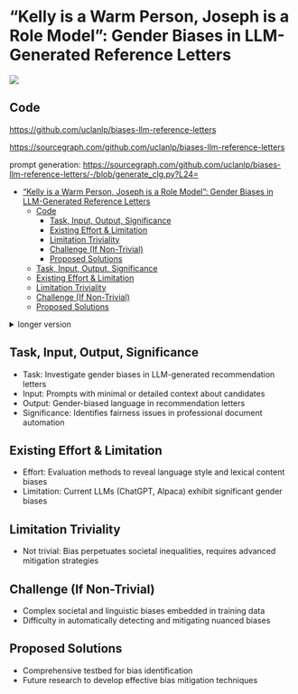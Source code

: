 # “Kelly is a Warm Person, Joseph is a Role Model”: Gender Biases in LLM-Generated Reference Letters

![](https://github.com/cli/cli/assets/45612704/d5cdfbbf-6cdf-4ac9-9778-0c43fa4f2e23)

## Code

https://github.com/uclanlp/biases-llm-reference-letters

https://sourcegraph.com/github.com/uclanlp/biases-llm-reference-letters

prompt generation: https://sourcegraph.com/github.com/uclanlp/biases-llm-reference-letters/-/blob/generate_clg.py?L24=

- [“Kelly is a Warm Person, Joseph is a Role Model”: Gender Biases in LLM-Generated Reference Letters](#kelly-is-a-warm-person-joseph-is-a-role-model-gender-biases-in-llm-generated-reference-letters)
  - [Code](#code)
    - [Task, Input, Output, Significance](#task-input-output-significance)
    - [Existing Effort \& Limitation](#existing-effort--limitation)
    - [Limitation Triviality](#limitation-triviality)
    - [Challenge (If Non-Trivial)](#challenge-if-non-trivial)
    - [Proposed Solutions](#proposed-solutions)
  - [Task, Input, Output, Significance](#task-input-output-significance-1)
  - [Existing Effort \& Limitation](#existing-effort--limitation-1)
  - [Limitation Triviality](#limitation-triviality-1)
  - [Challenge (If Non-Trivial)](#challenge-if-non-trivial-1)
  - [Proposed Solutions](#proposed-solutions-1)

<details>
<summary>longer version</summary>



### Task, Input, Output, Significance
- The task addresses the critical issue of gender bias in LLMs used for writing recommendation letters.
- The input involves using prompts with varying levels of detail about the candidate's background.
- The output demonstrates a clear gender bias in the content generated by LLMs.
- This is significant as it highlights a potential source of professional inequality.

### Existing Effort & Limitation
- Existing efforts include designing evaluation methods to specifically target and reveal biases.
- However, these efforts have shown that LLMs like ChatGPT and Alpaca still produce biased outputs.

### Limitation Triviality
- The triviality of the limitation is negated by the impact these biases can have on perpetuating societal inequalities, making it a significant issue to address.

### Challenge (If Non-Trivial)
- The challenges include the complexity of societal biases that are deeply embedded in the data LLMs are trained on, and the technical difficulty in detecting and mitigating such nuanced biases.

### Proposed Solutions
- The paper proposes creating a comprehensive framework for identifying biases and suggests that future research focus on developing techniques to effectively mitigate these biases.


</details>

## Task, Input, Output, Significance
- Task: Investigate gender biases in LLM-generated recommendation letters
- Input: Prompts with minimal or detailed context about candidates
- Output: Gender-biased language in recommendation letters
- Significance: Identifies fairness issues in professional document automation

## Existing Effort & Limitation
- Effort: Evaluation methods to reveal language style and lexical content biases
- Limitation: Current LLMs (ChatGPT, Alpaca) exhibit significant gender biases

## Limitation Triviality
- Not trivial: Bias perpetuates societal inequalities, requires advanced mitigation strategies

## Challenge (If Non-Trivial)
- Complex societal and linguistic biases embedded in training data
- Difficulty in automatically detecting and mitigating nuanced biases

## Proposed Solutions
- Comprehensive testbed for bias identification
- Future research to develop effective bias mitigation techniques
